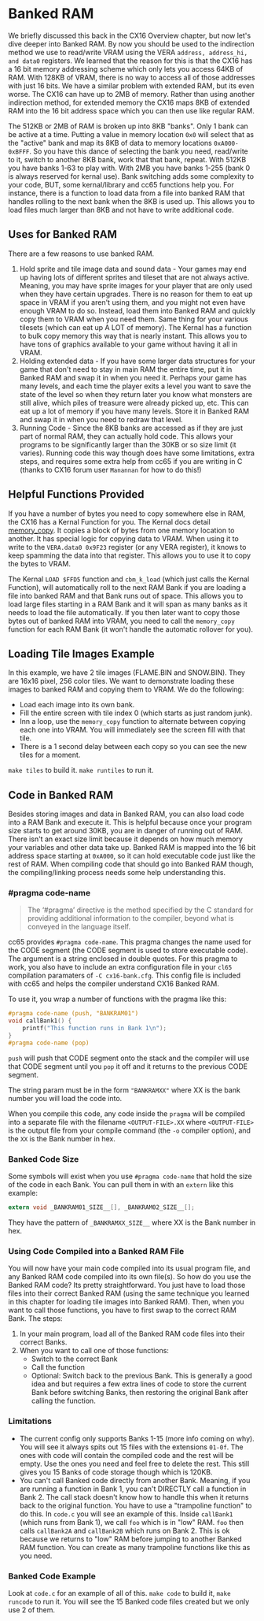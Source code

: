 # Banked RAM
We briefly discussed this back in the CX16 Overview chapter, but now let's dive deeper into Banked RAM. By now you should be used to the indirection method we use to read/write VRAM using the VERA `address, address_hi, and data0` registers. We learned that the reason for this is that the CX16 has a 16 bit memory addressing scheme which only lets you access 64KB of RAM. With 128KB of VRAM, there is no way to access all of those addresses with just 16 bits. We have a similar problem with extended RAM, but its even worse. The CX16 can have up to 2MB of memory. Rather than using another indirection method, for extended memory the CX16 maps 8KB of extended RAM into the 16 bit address space which you can then use like regular RAM.

The 512KB or 2MB of RAM is broken up into 8KB "banks". Only 1 bank can be active at a time. Putting a value in memory location `0x0` will select that as the "active" bank and map its 8KB of data to memory locations `0xA000-0xBFFF`. So you have this dance of selecting the bank you need, read/write to it, switch to another 8KB bank, work that that bank, repeat. With 512KB you have banks 1-63 to play with. With 2MB you have banks 1-255 (bank 0 is always reserved for kernal use). Bank switching adds some complexity to your code, BUT, some kernal/library and cc65 functions help you. For instance, there is a function to load data from a file into banked RAM that handles rolling to the next bank when the 8KB is used up. This allows you to load files much larger than 8KB and not have to write additional code.

## Uses for Banked RAM
There are a few reasons to use banked RAM.
1. Hold sprite and tile image data and sound data - Your games may end up having lots of different sprites and tileset that are not always active. Meaning, you may have sprite images for your player that are only used when they have certain upgrades. There is no reason for them to eat up space in VRAM if you aren't using them, and you might not even have enough VRAM to do so. Instead, load them into Banked RAM and quickly copy them to VRAM when you need them. Same thing for your various tilesets (which can eat up A LOT of memory). The Kernal has a function to bulk copy memory this way that is nearly instant. This allows you to have tons of graphics available to your game without having it all in VRAM.
2. Holding extended data - If you have some larger data structures for your game that don't need to stay in main RAM the entire time, put it in Banked RAM and swap it in when you need it. Perhaps your game has many levels, and each time the player exits a level you want to save the state of the level so when they return later you know what monsters are still alive, which piles of treasure were already picked up, etc. This can eat up a lot of memory if you have many levels. Store it in Banked RAM and swap it in when you need to redraw that level. 
3. Running Code - Since the 8KB banks are accessed as if they are just part of normal RAM, they can actually hold code. This allows your programs to be significantly larger than the 30KB or so size limit (it varies). Running code this way though does have some limitations, extra steps, and requires some extra help from cc65 if you are writing in C (thanks to CX16 forum user `Manannan` for how to do this!)

## Helpful Functions Provided
If you have a number of bytes you need to copy somewhere else in RAM, the CX16 has a Kernal Function for you. The Kernal docs detail [memory_copy](https://github.com/X16Community/x16-docs/blob/master/X16%20Reference%20-%2004%20-%20KERNAL.md#function-name-memory_copy). It copies a block of bytes from one memory location to another. It has special logic for copying data to VRAM. When using it to write to the `VERA.data0 0x9F23` register (or any VERA register), it knows to keep spamming the data into that register. This allows you to use it to copy the bytes to VRAM.

The Kernal `LOAD $FFD5` function and `cbm_k_load` (which just calls the Kernal Function), will automatically roll to the next RAM Bank if you are loading a file into banked RAM and that Bank runs out of space. This allows you to load large files starting in a RAM Bank and it will span as many banks as it needs to load the file automatically. If you then later want to copy those bytes out of banked RAM into VRAM, you need to call the `memory_copy` function for each RAM Bank (it won't handle the automatic rollover for you).

## Loading Tile Images Example
In this example, we have 2 tile images (FLAME.BIN and SNOW.BIN). They are 16x16 pixel, 256 color tiles. We want to demonstrate loading these images to banked RAM and copying them to VRAM. We do the following:
- Load each image into its own bank.
- Fill the entire screen with tile index 0 (which starts as just random junk).
- Inn a loop, use the `memory_copy` function to alternate between copying each one into VRAM. You will immediately see the screen fill with that tile.
- There is a 1 second delay between each copy so you can see the new tiles for a moment.

`make tiles` to build it. `make runtiles` to run it.

## Code in Banked RAM
Besides storing images and data in Banked RAM, you can also load code into a RAM Bank and execute it. This is helpful because once your program size starts to get around 30KB, you are in danger of running out of RAM. There isn't an exact size limit because it depends on how much memory your variables and other data take up. Banked RAM is mapped into the 16 bit address space starting at `0xA000`, so it can hold executable code just like the rest of RAM. When compiling code that should go into Banked RAM though, the compiling/linking process needs some help understanding this.

### #pragma code-name
>The ‘#pragma’ directive is the method specified by the C standard for providing additional information to the compiler, beyond what is conveyed in the language itself.

cc65 provides `#pragma code-name`. This pragma changes the name used for the CODE segment (the CODE segment is used to store executable code). The argument is a string enclosed in double quotes. For this pragma to work, you also have to include an extra configuration file in your `cl65` compilation paramaters of `-C cx16-bank.cfg`. This config file is included with cc65 and helps the compiler understand CX16 Banked RAM.

To use it, you wrap a number of functions with the pragma like this:
```C
#pragma code-name (push, "BANKRAM01")
void callBank1() {
    printf("This function runs in Bank 1\n");
}
#pragma code-name (pop)
```

`push` will push that CODE segment onto the stack and the compiler will use that CODE segment until you `pop` it off and it returns to the previous CODE segment.

The string param must be in the form `"BANKRAMXX"` where XX is the bank number you will load the code into.

When you compile this code, any code inside the `pragma` will be compiled into a separate file with the filename `<OUTPUT-FILE>.XX` where `<OUTPUT-FILE>` is the output file from your compile command (the `-o` compiler option), and the `XX` is the Bank number in hex.

### Banked Code Size
Some symbols will exist when you use `#pragma code-name` that hold the size of the code in each Bank. You can pull them in with an `extern` like this example:
```C
extern void _BANKRAM01_SIZE__[], _BANKRAM02_SIZE__[];
```
They have the pattern of `_BANKRAMXX_SIZE__` where XX is the Bank number in hex.

### Using Code Compiled into a Banked RAM File
You will now have your main code compiled into its usual program file, and any Banked RAM code compiled into its own file(s). So how do you use the Banked RAM code? Its pretty straightforward. You just have to load those files into their correct Banked RAM (using the same technique you learned in this chapter for loading tile images into Banked RAM). Then, when you want to call those functions, you have to first swap to the correct RAM Bank. The steps:
1. In your main program, load all of the Banked RAM code files into their correct Banks.
2. When you want to call one of those functions:
    - Switch to the correct Bank
    - Call the function
    - Optional: Switch back to the previous Bank. This is generally a good idea and but requires a few extra lines of code to store the current Bank before switching Banks, then restoring the original Bank after calling the function.

### Limitations
- The current config only supports Banks 1-15 (more info coming on why). You will see it always spits out 15 files with the extensions `01-0f`. The ones with code will contain the compiled code and the rest will be empty. Use the ones you need and feel free to delete the rest. This still gives you 15 Banks of code storage though which is 120KB.
- You can't call Banked code directly from another Bank. Meaning, if you are running a function in Bank 1, you can't DIRECTLY call a function in Bank 2. The call stack doesn't know how to handle this when it returns back to the original function. You have to use a "trampoline function" to do this. In `code.c` you will see an example of this. Inside `callBank1` (which runs from Bank 1), we call `foo` which is in "low" RAM. `foo` then calls `callBank2A` and `callBank2B` which runs on Bank 2. This is ok because we returns to "low" RAM before jumping to another Banked RAM function. You can create as many trampoline functions like this as you need.

### Banked Code Example
Look at `code.c` for an example of all of this. `make code` to build it, `make runcode` to run it. You will see the 15 Banked code files created but we only use 2 of them.